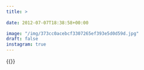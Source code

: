 ```yaml
---
title: >
  
date: 2012-07-07T18:38:58+00:00

image: "/img/373cc0acebcf3307265ef393e5d0d59d.jpg"
draft: false
instagram: true
---
```


{{<photo src="/img/373cc0acebcf3307265ef393e5d0d59d.jpg">}}
